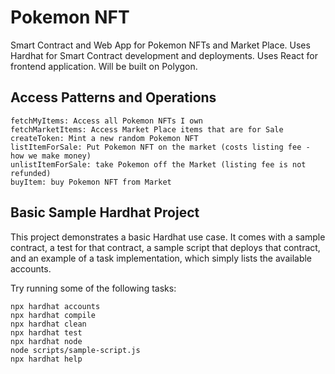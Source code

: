 
# Pokemon NFT
Smart Contract and Web App for Pokemon NFTs and Market Place. Uses Hardhat for Smart Contract development and deployments. Uses React for frontend application. Will be built on Polygon.

## Access Patterns and Operations
```shell
fetchMyItems: Access all Pokemon NFTs I own
fetchMarketItems: Access Market Place items that are for Sale
createToken: Mint a new random Pokemon NFT
listItemForSale: Put Pokemon NFT on the market (costs listing fee - how we make money)
unlistItemForSale: take Pokemon off the Market (listing fee is not refunded)
buyItem: buy Pokemon NFT from Market
```

## Basic Sample Hardhat Project

This project demonstrates a basic Hardhat use case. It comes with a sample contract, a test for that contract, a sample script that deploys that contract, and an example of a task implementation, which simply lists the available accounts.

Try running some of the following tasks:

```shell
npx hardhat accounts
npx hardhat compile
npx hardhat clean
npx hardhat test
npx hardhat node
node scripts/sample-script.js
npx hardhat help
```
